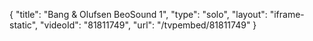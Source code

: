 {
    "title": "Bang & Olufsen BeoSound 1",
    "type": "solo",
    "layout": "iframe-static",
    "videoId": "81811749",
    "url": "\/tvpembed\/81811749"
}